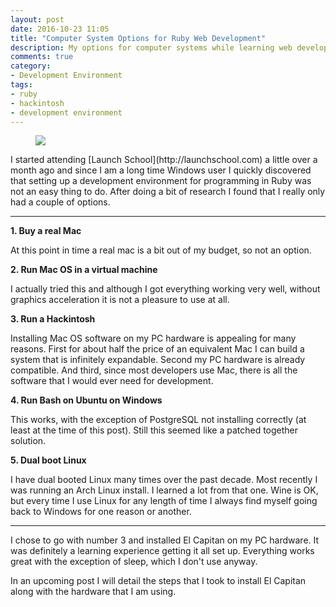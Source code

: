 ```yaml
---
layout: post
date: 2016-10-23 11:05
title: "Computer System Options for Ruby Web Development"
description: My options for computer systems while learning web development, my opinions on each and what I ultimately chose.
comments: true
category:
- Development Environment
tags:
- ruby
- hackintosh
- development environment
---
```

<figure class="alignleft">
	<img src="{{ site.url }}/assets/vintagemacintosh.jpg" />
</figure>
I started attending [Launch School](http://launchschool.com) a little over a month ago and since I am a long time Windows user I quickly discovered that setting up a development environment for programming in Ruby was not an easy thing to do.  After doing a bit of research I found that I really only had a couple of options.

---

**1. Buy a real Mac**

At this point in time a real mac is a bit out of my budget, so not an option.

**2. Run Mac OS in a virtual machine**

I actually tried this and although I got everything working very well, without graphics acceleration it is not a pleasure to use at all.

**3. Run a Hackintosh**

Installing Mac OS software on my PC hardware is appealing for many reasons.
First for about half the price of an equivalent Mac I can build a system that
is infinitely expandable.  Second my PC hardware is already compatible.
And third, since most developers use Mac, there is all the software that I
would ever need for development.

**4. Run Bash on Ubuntu on Windows**

This works, with the exception of PostgreSQL not installing correctly (at least at the time of this post).  Still this seemed like a patched together solution.

**5. Dual boot Linux**

I have dual booted Linux many times over the past decade.  Most recently I was running an Arch Linux install.  I learned a lot from that one.  Wine is OK, but every time I use Linux for any length of time I always find myself going back to Windows for one reason or another.

---

I chose to go with number 3 and installed El Capitan on my PC hardware.  It was definitely a learning experience getting it all set up.  Everything works great with the exception of sleep, which I don't use anyway.

In an upcoming post I will detail the steps that I took to install El Capitan along with the hardware that I am using.
